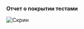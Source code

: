**Отчет о покрытии тестами**

![Скрин](https://drive.google.com/file/d/1wY94ttrTJRwtzWH8QX8BUVftmLMBIZT5/view?usp=sharing)